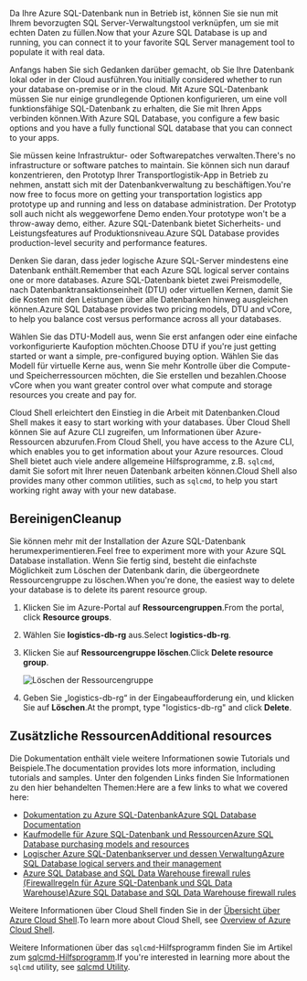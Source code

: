 <span data-ttu-id="9bf1a-101">Da Ihre Azure SQL-Datenbank nun in Betrieb ist, können Sie sie nun mit Ihrem bevorzugten SQL Server-Verwaltungstool verknüpfen, um sie mit echten Daten zu füllen.</span><span class="sxs-lookup"><span data-stu-id="9bf1a-101">Now that your Azure SQL Database is up and running, you can connect it to your favorite SQL Server management tool to populate it with real data.</span></span>

<span data-ttu-id="9bf1a-102">Anfangs haben Sie sich Gedanken darüber gemacht, ob Sie Ihre Datenbank lokal oder in der Cloud ausführen.</span><span class="sxs-lookup"><span data-stu-id="9bf1a-102">You initially considered whether to run your database on-premise or in the cloud.</span></span> <span data-ttu-id="9bf1a-103">Mit Azure SQL-Datenbank müssen Sie nur einige grundlegende Optionen konfigurieren, um eine voll funktionsfähige SQL-Datenbank zu erhalten, die Sie mit Ihren Apps verbinden können.</span><span class="sxs-lookup"><span data-stu-id="9bf1a-103">With Azure SQL Database, you configure a few basic options and you have a fully functional SQL database that you can connect to your apps.</span></span>

<span data-ttu-id="9bf1a-104">Sie müssen keine Infrastruktur- oder Softwarepatches verwalten.</span><span class="sxs-lookup"><span data-stu-id="9bf1a-104">There's no infrastructure or software patches to maintain.</span></span> <span data-ttu-id="9bf1a-105">Sie können sich nun darauf konzentrieren, den Prototyp Ihrer Transportlogistik-App in Betrieb zu nehmen, anstatt sich mit der Datenbankverwaltung zu beschäftigen.</span><span class="sxs-lookup"><span data-stu-id="9bf1a-105">You're now free to focus more on getting your transportation logistics app prototype up and running and less on database administration.</span></span> <span data-ttu-id="9bf1a-106">Der Prototyp soll auch nicht als weggeworfene Demo enden.</span><span class="sxs-lookup"><span data-stu-id="9bf1a-106">Your prototype won't be a throw-away demo, either.</span></span> <span data-ttu-id="9bf1a-107">Azure SQL-Datenbank bietet Sicherheits- und Leistungsfeatures auf Produktionsniveau.</span><span class="sxs-lookup"><span data-stu-id="9bf1a-107">Azure SQL Database provides production-level security and performance features.</span></span>

<span data-ttu-id="9bf1a-108">Denken Sie daran, dass jeder logische Azure SQL-Server mindestens eine Datenbank enthält.</span><span class="sxs-lookup"><span data-stu-id="9bf1a-108">Remember that each Azure SQL logical server contains one or more databases.</span></span> <span data-ttu-id="9bf1a-109">Azure SQL-Datenbank bietet zwei Preismodelle, nach Datenbanktransaktionseinheit (DTU) oder virtuellen Kernen, damit Sie die Kosten mit den Leistungen über alle Datenbanken hinweg ausgleichen können.</span><span class="sxs-lookup"><span data-stu-id="9bf1a-109">Azure SQL Database provides two pricing models, DTU and vCore, to help you balance cost versus performance across all your databases.</span></span>

<span data-ttu-id="9bf1a-110">Wählen Sie das DTU-Modell aus, wenn Sie erst anfangen oder eine einfache vorkonfigurierte Kaufoption möchten.</span><span class="sxs-lookup"><span data-stu-id="9bf1a-110">Choose DTU if you're just getting started or want a simple, pre-configured buying option.</span></span> <span data-ttu-id="9bf1a-111">Wählen Sie das Modell für virtuelle Kerne aus, wenn Sie mehr Kontrolle über die Compute- und Speicherressourcen möchten, die Sie erstellen und bezahlen.</span><span class="sxs-lookup"><span data-stu-id="9bf1a-111">Choose vCore when you want greater control over what compute and storage resources you create and pay for.</span></span>

<span data-ttu-id="9bf1a-112">Cloud Shell erleichtert den Einstieg in die Arbeit mit Datenbanken.</span><span class="sxs-lookup"><span data-stu-id="9bf1a-112">Cloud Shell makes it easy to start working with your databases.</span></span> <span data-ttu-id="9bf1a-113">Über Cloud Shell können Sie auf Azure CLI zugreifen, um Informationen über Azure-Ressourcen abzurufen.</span><span class="sxs-lookup"><span data-stu-id="9bf1a-113">From Cloud Shell, you have access to the Azure CLI, which enables you to get information about your Azure resources.</span></span> <span data-ttu-id="9bf1a-114">Cloud Shell bietet auch viele andere allgemeine Hilfsprogramme, z.B. `sqlcmd`, damit Sie sofort mit Ihrer neuen Datenbank arbeiten können.</span><span class="sxs-lookup"><span data-stu-id="9bf1a-114">Cloud Shell also provides many other common utilities, such as `sqlcmd`, to help you start working right away with your new database.</span></span>

## <a name="cleanup"></a><span data-ttu-id="9bf1a-115">Bereinigen</span><span class="sxs-lookup"><span data-stu-id="9bf1a-115">Cleanup</span></span>

<span data-ttu-id="9bf1a-116">Sie können mehr mit der Installation der Azure SQL-Datenbank herumexperimentieren.</span><span class="sxs-lookup"><span data-stu-id="9bf1a-116">Feel free to experiment more with your Azure SQL Database installation.</span></span> <span data-ttu-id="9bf1a-117">Wenn Sie fertig sind, besteht die einfachste Möglichkeit zum Löschen der Datenbank darin, die übergeordnete Ressourcengruppe zu löschen.</span><span class="sxs-lookup"><span data-stu-id="9bf1a-117">When you're done, the easiest way to delete your database is to delete its parent resource group.</span></span>

1. <span data-ttu-id="9bf1a-118">Klicken Sie im Azure-Portal auf **Ressourcengruppen**.</span><span class="sxs-lookup"><span data-stu-id="9bf1a-118">From the portal, click **Resource groups**.</span></span>
1. <span data-ttu-id="9bf1a-119">Wählen Sie **logistics-db-rg** aus.</span><span class="sxs-lookup"><span data-stu-id="9bf1a-119">Select **logistics-db-rg**.</span></span>
1. <span data-ttu-id="9bf1a-120">Klicken Sie auf **Ressourcengruppe löschen**.</span><span class="sxs-lookup"><span data-stu-id="9bf1a-120">Click **Delete resource group**.</span></span>

    ![Löschen der Ressourcengruppe](../media-draft/delete-rg.png)
1. <span data-ttu-id="9bf1a-122">Geben Sie „logistics-db-rg“ in der Eingabeaufforderung ein, und klicken Sie auf **Löschen**.</span><span class="sxs-lookup"><span data-stu-id="9bf1a-122">At the prompt, type "logistics-db-rg" and click **Delete**.</span></span>

## <a name="additional-resources"></a><span data-ttu-id="9bf1a-123">Zusätzliche Ressourcen</span><span class="sxs-lookup"><span data-stu-id="9bf1a-123">Additional resources</span></span>

<span data-ttu-id="9bf1a-124">Die Dokumentation enthält viele weitere Informationen sowie Tutorials und Beispiele.</span><span class="sxs-lookup"><span data-stu-id="9bf1a-124">The documentation provides lots more information, including tutorials and samples.</span></span> <span data-ttu-id="9bf1a-125">Unter den folgenden Links finden Sie Informationen zu den hier behandelten Themen:</span><span class="sxs-lookup"><span data-stu-id="9bf1a-125">Here are a few links to what we covered here:</span></span>

* [<span data-ttu-id="9bf1a-126">Dokumentation zu Azure SQL-Datenbank</span><span class="sxs-lookup"><span data-stu-id="9bf1a-126">Azure SQL Database Documentation</span></span>](https://docs.microsoft.com/en-us/azure/sql-database/)
* [<span data-ttu-id="9bf1a-127">Kaufmodelle für Azure SQL-Datenbank und Ressourcen</span><span class="sxs-lookup"><span data-stu-id="9bf1a-127">Azure SQL Database purchasing models and resources</span></span>](https://docs.microsoft.com/en-us/azure/sql-database/sql-database-service-tiers)
* [<span data-ttu-id="9bf1a-128">Logischer Azure SQL-Datenbankserver und dessen Verwaltung</span><span class="sxs-lookup"><span data-stu-id="9bf1a-128">Azure SQL Database logical servers and their management</span></span>](https://docs.microsoft.com/en-us/azure/sql-database/sql-database-logical-servers)
* [<span data-ttu-id="9bf1a-129">Azure SQL Database and SQL Data Warehouse firewall rules (Firewallregeln für Azure SQL-Datenbank und SQL Data Warehouse)</span><span class="sxs-lookup"><span data-stu-id="9bf1a-129">Azure SQL Database and SQL Data Warehouse firewall rules</span></span>](https://docs.microsoft.com/en-us/azure/sql-database/sql-database-firewall-configure)

<span data-ttu-id="9bf1a-130">Weitere Informationen über Cloud Shell finden Sie in der [Übersicht über Azure Cloud Shell](https://docs.microsoft.com/en-us/azure/cloud-shell/overview).</span><span class="sxs-lookup"><span data-stu-id="9bf1a-130">To learn more about Cloud Shell, see [Overview of Azure Cloud Shell](https://docs.microsoft.com/en-us/azure/cloud-shell/overview).</span></span>

<span data-ttu-id="9bf1a-131">Weitere Informationen über das `sqlcmd`-Hilfsprogramm finden Sie im Artikel zum [sqlcmd-Hilfsprogramm](https://docs.microsoft.com/en-us/sql/tools/sqlcmd-utility?view=sql-server-2017).</span><span class="sxs-lookup"><span data-stu-id="9bf1a-131">If you're interested in learning more about the `sqlcmd` utility, see [sqlcmd Utility](https://docs.microsoft.com/en-us/sql/tools/sqlcmd-utility?view=sql-server-2017).</span></span>
